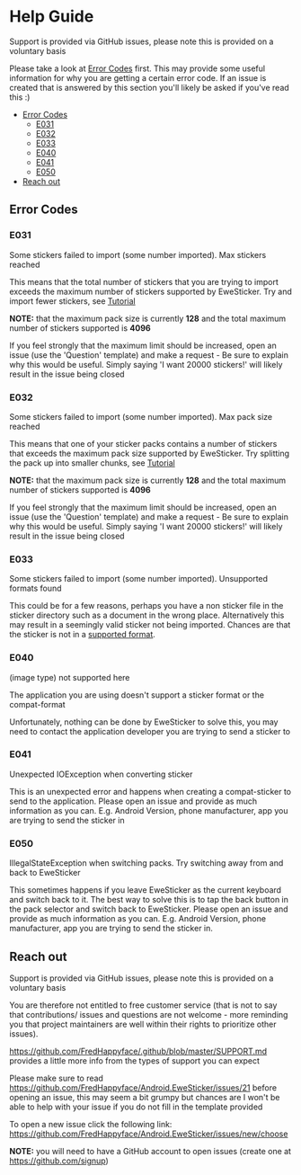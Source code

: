 
<!-- omit in toc -->
# Help Guide

Support is provided via GitHub issues, please note this is provided on a voluntary basis

Please take a look at [Error Codes](#error-codes) first. This may provide some useful information
for why you are getting a certain error code. If an issue is created that is answered by this section
you'll likely be asked if you've read this :)

- [Error Codes](#error-codes)
	- [E031](#e031)
	- [E032](#e032)
	- [E033](#e033)
	- [E040](#e040)
	- [E041](#e041)
	- [E050](#e050)
- [Reach out](#reach-out)

## Error Codes

### E031
Some stickers failed to import (some number imported). Max stickers reached

This means that the total number of stickers that you are trying to import exceeds the
maximum number of stickers supported by EweSticker. Try and import fewer stickers,
see [Tutorial](/TUTORIAL.md)

**NOTE:** that the maximum pack size is currently **128** and the total maximum number of stickers supported
is **4096**

If you feel strongly that the maximum limit should be increased, open an issue (use the
'Question' template) and make a request - Be sure to explain why this would be useful. Simply saying
'I want 20000 stickers!' will likely result in the issue being closed

### E032
Some stickers failed to import (some number imported). Max pack size reached

This means that one of your sticker packs contains a number of stickers that exceeds the
maximum pack size supported by EweSticker. Try splitting the pack up into smaller chunks,
see [Tutorial](/TUTORIAL.md)

**NOTE:** that the maximum pack size is currently **128** and the total maximum number of stickers supported
is **4096**

If you feel strongly that the maximum limit should be increased, open an issue (use the
'Question' template) and make a request - Be sure to explain why this would be useful. Simply saying
'I want 20000 stickers!' will likely result in the issue being closed

### E033
Some stickers failed to import (some number imported). Unsupported formats found

This could be for a few reasons, perhaps you have a non sticker file in the sticker directory such
as a document in the wrong place. Alternatively this may result in a seemingly valid sticker not being
imported. Chances are that the sticker is not in a [supported format](/README.md#features).

### E040
(image type) not supported here

The application you are using doesn't support a sticker format or the compat-format

Unfortunately, nothing can be done by EweSticker to solve this, you may need to contact the application
developer you are trying to send a sticker to

### E041
Unexpected IOException when converting sticker

This is an unexpected error and happens when creating a compat-sticker to send to the application.
Please open an issue and provide as much information as you can. E.g. Android Version, phone
manufacturer, app you are trying to send the sticker in

### E050
IllegalStateException when switching packs. Try switching away from and back to EweSticker

This sometimes happens if you leave EweSticker as the current keyboard and switch back to it. The best
way to solve this is to tap the back button in the pack selector and switch back to EweSticker.
Please open an issue and provide as much information as you can. E.g. Android Version, phone
manufacturer, app you are trying to send the sticker in.

## Reach out

Support is provided via GitHub issues, please note this is provided on a voluntary basis

You are therefore not entitled to free customer service (that is not to say that contributions/ issues and questions are not welcome - more reminding you that project maintainers are well within their rights to prioritize other issues).

https://github.com/FredHappyface/.github/blob/master/SUPPORT.md provides a little more info
from the types of support you can expect

Please make sure to read https://github.com/FredHappyface/Android.EweSticker/issues/21 before
opening an issue, this may seem a bit grumpy but chances are I won't be able to help with your
issue if you do not fill in the template provided

To open a new issue click the following link: https://github.com/FredHappyface/Android.EweSticker/issues/new/choose

**NOTE:** you will need to have a GitHub account to open issues (create one at https://github.com/signup)
